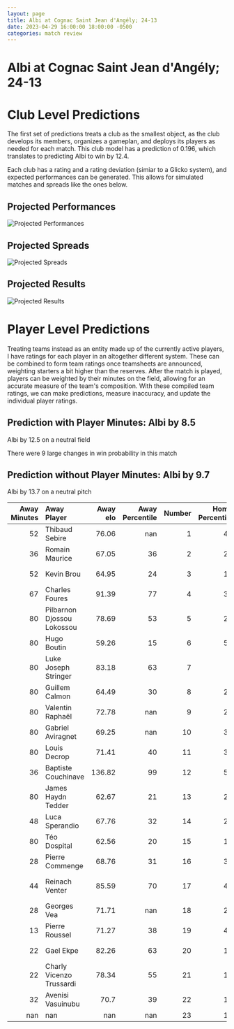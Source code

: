 ```yaml
---  
layout: page  
title: Albi at Cognac Saint Jean d'Angély; 24-13  
date: 2023-04-29 16:00:00 18:00:00 -0500  
categories: match review  
---
```

# Albi at Cognac Saint Jean d'Angély; 24-13

# Club Level Predictions


The first set of predictions treats a club as the smallest object, as the club develops its members, organizes a gameplan, and deploys its players as needed for each match. This club model has a prediction of 0.196, which translates to predicting Albi to win by 12.4.

Each club has a rating and a rating deviation (simiar to a Glicko system), and expected performances can be generated. This allows for simulated matches and spreads like the ones below.
## Projected Performances


![Projected Performances](plots/performances_2023-04-29-CognacSaintJeand'Angély-Albi.png)
## Projected Spreads


![Projected Spreads](plots/spreads_2023-04-29-CognacSaintJeand'Angély-Albi.png)
## Projected Results


![Projected Results](plots/resultbar_2023-04-29-CognacSaintJeand'Angély-Albi.png)
# Player Level Predictions


Treating teams instead as an entity made up of the currently active players, I have ratings for each player in an altogether different system. These can be combined to form team ratings once teamsheets are announced, weighting starters a bit higher than the reserves. After the match is played, players can be weighted by their minutes on the field, allowing for an accurate measure of the team's composition. With these compiled team ratings, we can make predictions, measure inaccuracy, and update the individual player ratings.
## Prediction with Player Minutes: Albi by 8.5


Albi by 12.5 on a neutral field

There were 9 large changes in win probability in this match
## Prediction without Player Minutes: Albi by 9.7


Albi by 13.7 on a neutral pitch



|   Away Minutes | Away Player                |   Away elo |   Away Percentile |   Number |   Home Percentile |   Home elo | Home Player         |   Home Minutes |
|---------------:|:---------------------------|-----------:|------------------:|---------:|------------------:|-----------:|:--------------------|---------------:|
|             52 | Thibaud Sebire             |      76.06 |               nan |        1 |                41 |      73.29 | Kevin Tougne        |             80 |
|             36 | Romain Maurice             |      67.05 |                36 |        2 |                22 |      61.8  | Maxime Gau          |             65 |
|             52 | Kevin Brou                 |      64.95 |                24 |        3 |                13 |      52.4  | Giorgi Sharashidze  |              8 |
|             67 | Charles Foures             |      91.39 |                77 |        4 |                31 |      68.3  | Utu Maninoa         |             48 |
|             80 | Pilbarnon Djossou Lokossou |      78.69 |                53 |        5 |                22 |      61.05 | Clément Praud       |             80 |
|             80 | Hugo Boutin                |      59.26 |                15 |        6 |                58 |      80.97 | Damien Bonnet       |             80 |
|             80 | Luke Joseph Stringer       |      83.18 |                63 |        7 |                 6 |      46.02 | Lucas Gulizzi       |             80 |
|             80 | Guillem Calmon             |      64.49 |                30 |        8 |                28 |      68.1  | Filipe Manu         |             40 |
|             80 | Valentin Raphaël           |      72.78 |               nan |        9 |                25 |      63.22 | William Beaudon     |             54 |
|             80 | Gabriel Aviragnet          |      69.25 |               nan |       10 |                35 |      70.38 | Serafin Bordoli     |             49 |
|             80 | Louis Decrop               |      71.41 |                40 |       11 |                36 |      69.61 | Vincent Pageneau    |             40 |
|             36 | Baptiste Couchinave        |     136.82 |                99 |       12 |                54 |      79.5  | Henry Tuilagi       |             80 |
|             80 | James Haydn Tedder         |      62.67 |                21 |       13 |                25 |      65.49 | Isimeli Kuruibua    |             80 |
|             48 | Luca Sperandio             |      67.76 |                32 |       14 |                29 |      65.96 | Eneri Lotawa        |             80 |
|             80 | Téo Dospital               |      62.56 |                20 |       15 |                10 |      48.29 | Dany Antunes        |             80 |
|             28 | Pierre Commenge            |      68.76 |                31 |       16 |                32 |      67.05 | Bryan Bruno         |             15 |
|             44 | Reinach Venter             |      85.59 |                70 |       17 |                44 |      74.52 | Manasa Saulo Romumu |             50 |
|             28 | Georges Vea                |      71.71 |               nan |       18 |                27 |      66.21 | Martin Augeix       |             22 |
|             13 | Pierre Roussel             |      71.27 |                38 |       19 |                49 |      76.41 | Thomas Toevalu      |             32 |
|             22 | Gael Ekpe                  |      82.26 |                63 |       20 |                16 |      58.63 | Matthieu Thomas     |             40 |
|             22 | Charly Vicenzo Trussardi   |      78.34 |                55 |       21 |                14 |      56.92 | Mathieu Billou      |             26 |
|             32 | Avenisi Vasuinubu          |      70.7  |                39 |       22 |                17 |      59.85 | Mathis Garnier      |             31 |
|            nan | nan                        |     nan    |               nan |       23 |                18 |      58.83 | Nils Guyon          |             40 |

